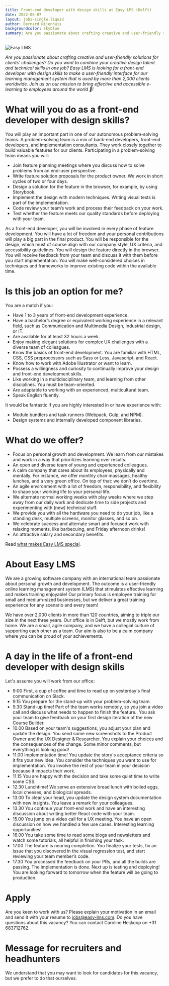 ```yaml
---
title: Front-end developer with design skills at Easy LMS (Delft)
date: 2022-06-07
layout: jobs-single.liquid
author: Bernard Nijenhuis
backgroundcolor: skyblue
summary: Are you passionate about crafting creative and user-friendly solutions for clients' challenges? Do you want to combine your creative design talent and technical skills in one job? Easy LMS is looking for a front-end developer with design skills to make a user-friendly interface for our learning management system that is used by more than 2,000 clients worldwide. Join us on our mission to bring effective and accessible e-learning to employees around the world ?!
---
```


![[Easy LMS](https://www.easy-lms.com/)](https://fronteers.nl/_img/werkgevers/easy-lms.png)

_Are you passionate about crafting creative and user-friendly solutions for clients' challenges? Do you want to combine your creative design talent and technical skills in one job? Easy LMS is looking for a front-end developer with design skills to make a user-friendly interface for our learning management system that is used by more than 2,000 clients worldwide. Join us on our mission to bring effective and accessible e-learning to employees around the world 🚀!_

# What will you do as a front-end developer with design skills?

You will play an important part in one of our autonomous problem-solving teams. A problem-solving team is a mix of back-end developers, front-end developers, and implementation consultants. They work closely together to build valuable features for our clients. Participating in a problem-solving team means you will:

- Join feature planning meetings where you discuss how to solve problems from an end-user perspective.
- Write feature solution proposals for the product owner. We work in short cycles of two or four days.
- Design a solution for the feature in the browser, for example, by using Storybook.
- Implement the design with modern techniques. Writing visual tests is part of the implementation.
- Code review your team’s work and process their feedback on your work.
- Test whether the feature meets our quality standards before deploying with your team.

As a front-end developer, you will be involved in every phase of feature development. You will have a lot of freedom and your personal contributions will play a big part in the final product. You will be responsible for the design, which must of course align with our company style, UX criteria, and accessibility guidelines. You will design the feature directly in the browser. You will receive feedback from your team and discuss it with them before you start implementation. You will make well-considered choices in techniques and frameworks to improve existing code within the available time.

# Is this job an option for me?

You are a match if you:

- Have 1 to 3 years of front-end development experience.
- Have a bachelor’s degree or equivalent working experience in a relevant field, such as Communication and Multimedia Design, Industrial design, or IT.
- Are available for at least 32 hours a week.
- Enjoy making elegant solutions for complex UX challenges with a diverse team of colleagues.
- Know the basics of front-end development. You are familiar with HTML, CSS, CSS preprocessors such as Sass or Less, Javascript, and React.
- Know how to work with Adobe Illustrator or want to learn.
- Possess a willingness and curiosity to continually improve your design and front-end development skills.
- Like working in a multidisciplinary team, and learning from other disciplines. You must be team-oriented.
- Are adaptable to working with an experienced, multicultural team.
- Speak English fluently.

It would be fantastic if you are highly interested in or have experience with:

- Module bundlers and task runners (Webpack, Gulp, and NPM).
- Design systems and internally developed component libraries.

# What do we offer?

- Focus on personal growth and development. We learn from our mistakes and work in a way that prioritizes learning over results.
- An open and diverse team of young and experienced colleagues.
- A calm company that cares about its employees, physically and mentally. For instance, we offer monthly chair massages, healthy lunches, and a very green office. On top of that: we don’t do overtime.
- An agile environment with a lot of freedom, responsibility, and flexibility to shape your working life to your personal life.
- We alternate normal working weeks with play weeks where we step away from our daily work and dedicate time to side projects and experimenting with (new) technical stuff.
- We provide you with all the hardware you need to do your job, like a standing desk, multiple screens, monitor glasses, and so on.
- We celebrate success and alternate smart and focused work with relaxing moments, like barbecuing, and Friday afternoon drinks!
- An attractive salary and secondary benefits.

Read [what makes Easy LMS special](https://www.easy-lms.com/working-at-easy-lms/what-makes-us-special/item12876).

# About Easy LMS

We are a growing software company with an international team passionate about personal growth and development. The outcome is a user-friendly online learning management system (LMS) that stimulates effective learning and makes training enjoyable! Our primary focus is employee training for small and medium-sized businesses, but we deliver a great training experience for any scenario and every team!

We have over 2,000 clients in more than 120 countries, aiming to triple our size in the next three years. Our office is in Delft, but we mostly work from home. We are a small, agile company, and we have a collegial culture of supporting each other as a team. Our aim is also to be a calm company where you can be proud of your achievements.

# A day in the life of a front-end developer with design skills

Let's assume you will work from our office:

- 9:00 First, a cup of coffee and time to read up on yesterday's final communication on Slack.
- 9.15 You prepare for the stand-up with your problem-solving team.
- 9.30 Stand-up time! Part of the team works remotely, so you join a video call and discuss what needs to happen to finish the feature.. You ask your team to give feedback on your first design iteration of the new Course Builder.
- 10.00 Based on your team's suggestions, you adjust your plan and update the design. You send some new screenshots to the Product Owner and the UX Designer & Researcher. You explain your choices and the consequences of the change. Some minor comments, but everything is looking good!
- 11.00 Implementation time! You update the story's acceptance criteria so it fits your new idea. You consider the techniques you want to use for implementation. You involve the rest of your team in your decision because it impacts their work.
- 11.15 You are happy with the decision and take some quiet time to write some CSS.
- 12.30 Lunchtime! We serve an extensive bread lunch with boiled eggs, local cheeses, and biological spreads.
- 13.00 To clear your head, you update the design system documentation with new insights. You leave a remark for your colleagues.
- 13.30 You continue your front-end work and have an interesting discussion about writing better React code with your team.
- 15.00 You jump on a video call for a UX meeting. You have an open discussion on how we handled a few use cases. Interesting learning opportunities!
- 16.00 You take some time to read some blogs and newsletters and watch some tutorials, all helpful in finishing your task.
- 17.00 The feature is nearing completion. You finalize your tests, fix an issue that you discovered in the visual regression test, and start reviewing your team member’s code.
- 17.30 You processed the feedback on your PRs, and all the builds are passing. The implementation is done. Next up is testing and deploying! You are looking forward to tomorrow when the feature will be going to production.

# Apply

Are you keen to work with us? Please explain your motivation in an email and send it with your resume to <jobs@easy-lms.com>. Do you have questions about this vacancy? You can contact Caroline Heijkoop on +31 683712762.

# Message for recruiters and headhunters

We understand that you may want to look for candidates for this vacancy, but we prefer to do that ourselves.
